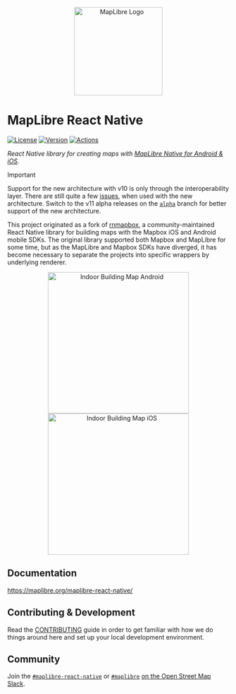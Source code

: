 <p align="center">
  <a href="https://maplibre.org">
    <picture>
      <source media="(prefers-color-scheme: dark)" srcset="https://maplibre.org/img/maplibre-logos/maplibre-logo-for-dark-bg.svg">
      <source media="(prefers-color-scheme: light)" srcset="https://maplibre.org/img/maplibre-logos/maplibre-logo-for-light-bg.svg">
      <img alt="MapLibre Logo" src="https://maplibre.org/img/maplibre-logos/maplibre-logo-for-light-bg.svg" width="200">
    </picture>
  </a>
</p>

# MapLibre React Native

[![License](https://img.shields.io/badge/License-MIT-blue.svg)](/LICENSE.md)
[![Version](https://img.shields.io/npm/v/@maplibre/maplibre-react-native)](https://www.npmjs.com/package/@maplibre/maplibre-react-native)
[![Actions](https://img.shields.io/github/actions/workflow/status/maplibre/maplibre-react-native/release.yml?label=Actions&branch=main)](https://github.com/maplibre/maplibre-react-native/actions/workflows/release.yml?query=branch:main)

_React Native library for creating maps
with [MapLibre Native for Android & iOS](https://github.com/maplibre/maplibre-gl-native)._

> [!IMPORTANT]
> Support for the new architecture with v10 is only through the interoperability layer. There are still quite a few
> [issues](https://github.com/maplibre/maplibre-react-native/issues?q=is%3Aissue%20state%3Aopen%20type%3ABug%20label%3A%22Architecture%3A%20New%22),
> when used with the new architecture. Switch to the v11 alpha releases on the
> [`alpha`](https://github.com/maplibre/maplibre-react-native/tree/alpha) branch for better support of the new
> architecture.

This project originated as a fork of [rnmapbox](https://github.com/rnmapbox/maps), a community-maintained
React Native library for building maps with the Mapbox iOS and Android mobile SDKs. The original library
supported both Mapbox and MapLibre for some time, but as the MapLibre and Mapbox SDKs have
diverged, it has become necessary to separate the projects into specific wrappers by underlying renderer.

<p align="center">
    <img src="/docs/static/screenshots/index/device-android.png"
         alt="Indoor Building Map Android"
         height="320"
          />
    <img src="/docs/static/screenshots/index/device-ios.png"
         alt="Indoor Building Map iOS"
         height="320"
          />
</p>

## Documentation

https://maplibre.org/maplibre-react-native/

## Contributing & Development

Read the [CONTRIBUTING](/CONTRIBUTING.md) guide in order to get familiar with how we do things around here and
set up your local development environment.

## Community

Join the [`#maplibre-react-native`](https://osmus.slack.com/archives/C065DB4T2UB) or [`#maplibre`](https://osmus.slack.com/archives/C01G3D28DAB) [on the Open Street Map Slack](https://slack.openstreetmap.us/).
